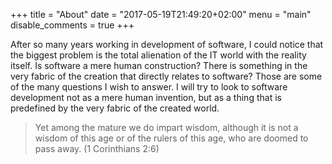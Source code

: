 +++
title = "About"
date = "2017-05-19T21:49:20+02:00"
menu = "main"
disable_comments = true
+++

After so many years working in development of software, I could notice that the biggest problem is the total alienation of the IT world with the reality itself. Is software a mere human construction? There is something in the very fabric of the creation that directly relates to software? Those are some of the many questions I wish to answer. I will try to look to software development not as a mere human invention, but as a thing that is predefined by the very fabric of the created world. 

> Yet among the mature we do impart wisdom, although it is not a wisdom of this age or of the rulers of this age, who are doomed to pass away. (1 Corinthians 2:6)